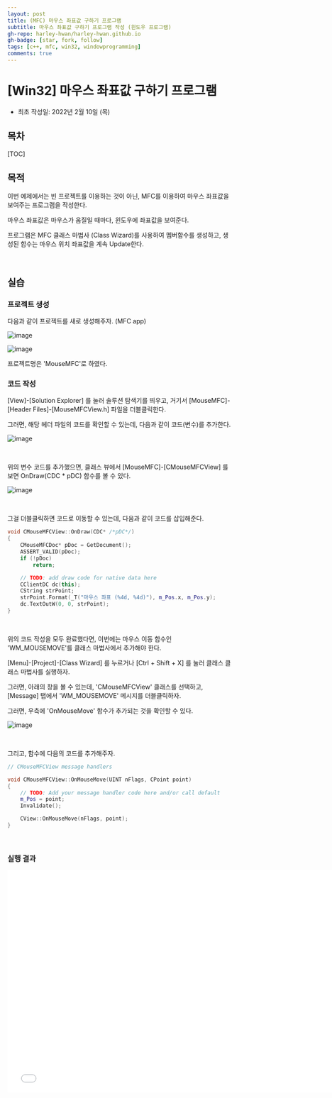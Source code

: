 ```yaml
---
layout: post
title: (MFC) 마우스 좌표값 구하기 프로그램
subtitle: 마우스 좌표값 구하기 프로그램 작성 (윈도우 프로그램)
gh-repo: harley-hwan/harley-hwan.github.io
gh-badge: [star, fork, follow]
tags: [c++, mfc, win32, windowprogramming]
comments: true
---
```


# [Win32] 마우스 좌표값 구하기 프로그램

- 최초 작성일: 2022년 2월 10일 (목)

## 목차

[TOC]

## 목적

이번 예제에서는 빈 프로젝트를 이용하는 것이 아닌, MFC를 이용하여 마우스 좌표값을 보여주는 프로그램을 작성한다.

마우스 좌표값은 마우스가 움질일 때마다, 윈도우에 좌표값을 보여준다.

프로그램은 MFC 클래스 마법사 (Class Wizard)를 사용하여 멤버함수를 생성하고, 생성된 함수는 마우스 위치 좌표값을 계속 Update한다.

<br/>

## 실습

### 프로젝트 생성

다음과 같이 프로젝트를 새로 생성해주자. (MFC app)

![image](https://user-images.githubusercontent.com/68185569/153352859-cf3894e7-b5aa-4645-a52e-8b97fa20a43f.png)

![image](https://user-images.githubusercontent.com/68185569/153352957-b9f2525a-797c-447c-a755-9c724b53de96.png)

프로젝트명은 'MouseMFC'로 하였다.

### 코드 작성

[View]-[Solution Explorer] 를 눌러 솔루션 탐색기를 띄우고, 거기서 [MouseMFC]-[Header Files]-[MouseMFCView.h] 파일을 더블클릭한다.

그러면, 해당 헤더 파일의 코드를 확인할 수 있는데, 다음과 같이 코드(변수)를 추가한다.

![image](https://user-images.githubusercontent.com/68185569/153353557-91bf57ae-f11c-434a-9ac0-625b078a01a2.png)

<br/>

위의 변수 코드를 추가했으면, 클래스 뷰에서 [MouseMFC]-[CMouseMFCView] 를 보면 OnDraw(CDC * pDC) 함수를 볼 수 있다.

![image](https://user-images.githubusercontent.com/68185569/153354358-a37c5829-2cb4-4a94-be61-9384dc137e9d.png)

<br/>

그걸 더블클릭하면 코드로 이동할 수 있는데, 다음과 같이 코드를 삽입해준다.

```c++
void CMouseMFCView::OnDraw(CDC* /*pDC*/)
{
	CMouseMFCDoc* pDoc = GetDocument();
	ASSERT_VALID(pDoc);
	if (!pDoc)
		return;

	// TODO: add draw code for native data here
	CClientDC dc(this);
	CString strPoint;
	strPoint.Format(_T("마우스 좌표 (%4d, %4d)"), m_Pos.x, m_Pos.y);
	dc.TextOutW(0, 0, strPoint);
}
```

<br/>

위의 코드 작성을 모두 완료했다면, 이번에는 마우스 이동 함수인 'WM_MOUSEMOVE'를 클래스 마법사에서 추가해야 한다.

[Menu]-[Project]-[Class Wizard] 를 누르거나 [Ctrl + Shift + X] 를 눌러 클래스 클래스 마법사를 실행하자.

그러면, 아래의 창을 볼 수 있는데, 'CMouseMFCView' 클래스를 선택하고, [Message] 탭에서  'WM_MOUSEMOVE' 메시지를 더블클릭하자.

그러면, 우측에 'OnMouseMove' 함수가 추가되는 것을 확인할 수 있다.

![image](https://user-images.githubusercontent.com/68185569/153355054-96a95fc0-36e3-4af6-81aa-02b247e49fdb.png)

<br/>

그리고, 함수에 다음의 코드를 추가해주자.

```c++
// CMouseMFCView message handlers

void CMouseMFCView::OnMouseMove(UINT nFlags, CPoint point)
{
	// TODO: Add your message handler code here and/or call default
	m_Pos = point;
	Invalidate();

	CView::OnMouseMove(nFlags, point);
}
```

<br/>

### 실행 결과

<iframe id="video" width="750" height="500" src="/assets/video/2022-02-10-MouseMove.mp4" frameborder="0"> </iframe>
